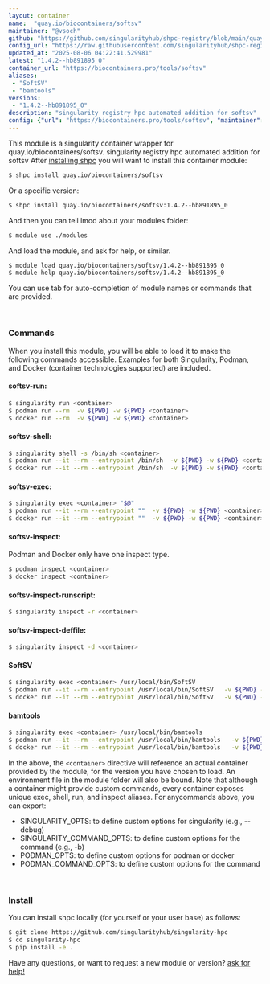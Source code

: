 ```yaml
---
layout: container
name:  "quay.io/biocontainers/softsv"
maintainer: "@vsoch"
github: "https://github.com/singularityhub/shpc-registry/blob/main/quay.io/biocontainers/softsv/container.yaml"
config_url: "https://raw.githubusercontent.com/singularityhub/shpc-registry/main/quay.io/biocontainers/softsv/container.yaml"
updated_at: "2025-08-06 04:22:41.529981"
latest: "1.4.2--hb891895_0"
container_url: "https://biocontainers.pro/tools/softsv"
aliases:
 - "SoftSV"
 - "bamtools"
versions:
 - "1.4.2--hb891895_0"
description: "singularity registry hpc automated addition for softsv"
config: {"url": "https://biocontainers.pro/tools/softsv", "maintainer": "@vsoch", "description": "singularity registry hpc automated addition for softsv", "latest": {"1.4.2--hb891895_0": "sha256:b2f6727d8b11029e33f5aa3b28fc15ac81d87eef5e5842e4c73ce271c8e5fb9f"}, "tags": {"1.4.2--hb891895_0": "sha256:b2f6727d8b11029e33f5aa3b28fc15ac81d87eef5e5842e4c73ce271c8e5fb9f"}, "docker": "quay.io/biocontainers/softsv", "aliases": {"SoftSV": "/usr/local/bin/SoftSV", "bamtools": "/usr/local/bin/bamtools"}}
---
```


This module is a singularity container wrapper for quay.io/biocontainers/softsv.
singularity registry hpc automated addition for softsv
After [installing shpc](#install) you will want to install this container module:


```bash
$ shpc install quay.io/biocontainers/softsv
```

Or a specific version:

```bash
$ shpc install quay.io/biocontainers/softsv:1.4.2--hb891895_0
```

And then you can tell lmod about your modules folder:

```bash
$ module use ./modules
```

And load the module, and ask for help, or similar.

```bash
$ module load quay.io/biocontainers/softsv/1.4.2--hb891895_0
$ module help quay.io/biocontainers/softsv/1.4.2--hb891895_0
```

You can use tab for auto-completion of module names or commands that are provided.

<br>

### Commands

When you install this module, you will be able to load it to make the following commands accessible.
Examples for both Singularity, Podman, and Docker (container technologies supported) are included.

#### softsv-run:

```bash
$ singularity run <container>
$ podman run --rm  -v ${PWD} -w ${PWD} <container>
$ docker run --rm  -v ${PWD} -w ${PWD} <container>
```

#### softsv-shell:

```bash
$ singularity shell -s /bin/sh <container>
$ podman run --it --rm --entrypoint /bin/sh  -v ${PWD} -w ${PWD} <container>
$ docker run --it --rm --entrypoint /bin/sh  -v ${PWD} -w ${PWD} <container>
```

#### softsv-exec:

```bash
$ singularity exec <container> "$@"
$ podman run --it --rm --entrypoint ""  -v ${PWD} -w ${PWD} <container> "$@"
$ docker run --it --rm --entrypoint ""  -v ${PWD} -w ${PWD} <container> "$@"
```

#### softsv-inspect:

Podman and Docker only have one inspect type.

```bash
$ podman inspect <container>
$ docker inspect <container>
```

#### softsv-inspect-runscript:

```bash
$ singularity inspect -r <container>
```

#### softsv-inspect-deffile:

```bash
$ singularity inspect -d <container>
```


#### SoftSV

```bash
$ singularity exec <container> /usr/local/bin/SoftSV
$ podman run --it --rm --entrypoint /usr/local/bin/SoftSV   -v ${PWD} -w ${PWD} <container> -c " $@"
$ docker run --it --rm --entrypoint /usr/local/bin/SoftSV   -v ${PWD} -w ${PWD} <container> -c " $@"
```


#### bamtools

```bash
$ singularity exec <container> /usr/local/bin/bamtools
$ podman run --it --rm --entrypoint /usr/local/bin/bamtools   -v ${PWD} -w ${PWD} <container> -c " $@"
$ docker run --it --rm --entrypoint /usr/local/bin/bamtools   -v ${PWD} -w ${PWD} <container> -c " $@"
```



In the above, the `<container>` directive will reference an actual container provided
by the module, for the version you have chosen to load. An environment file in the
module folder will also be bound. Note that although a container
might provide custom commands, every container exposes unique exec, shell, run, and
inspect aliases. For anycommands above, you can export:

 - SINGULARITY_OPTS: to define custom options for singularity (e.g., --debug)
 - SINGULARITY_COMMAND_OPTS: to define custom options for the command (e.g., -b)
 - PODMAN_OPTS: to define custom options for podman or docker
 - PODMAN_COMMAND_OPTS: to define custom options for the command

<br>

### Install

You can install shpc locally (for yourself or your user base) as follows:

```bash
$ git clone https://github.com/singularityhub/singularity-hpc
$ cd singularity-hpc
$ pip install -e .
```

Have any questions, or want to request a new module or version? [ask for help!](https://github.com/singularityhub/singularity-hpc/issues)